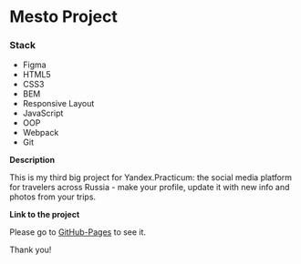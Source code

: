 # Mesto Project

### Stack

* Figma
* HTML5
* CSS3
* BEM
* Responsive Layout
* JavaScript
* OOP
* Webpack
* Git

**Description**

This is my third big project for Yandex.Practicum: the social media platform for travelers across Russia - make your profile, update it with new info and photos from your trips.

**Link to the project**

Please go to [GitHub-Pages](https://marybayt.github.io/mesto/) to see it.

Thank you!
